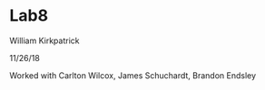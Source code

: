 # Lab8

William Kirkpatrick

11/26/18

Worked with Carlton Wilcox, James Schuchardt, Brandon Endsley
